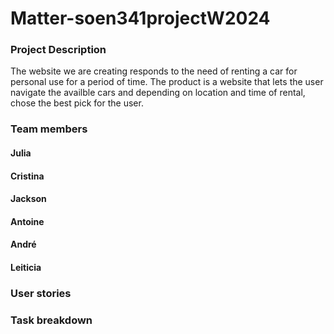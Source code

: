 # Matter-soen341projectW2024

### Project Description  

The website we are creating responds to the need of renting a car for personal use for a period of time. The product is a website that lets the user navigate the availble cars and depending on location and time of rental, chose the best pick for the user. 

### Team members

#### Julia

#### Cristina

#### Jackson

#### Antoine

#### André

#### Leiticia

### User stories

### Task breakdown

